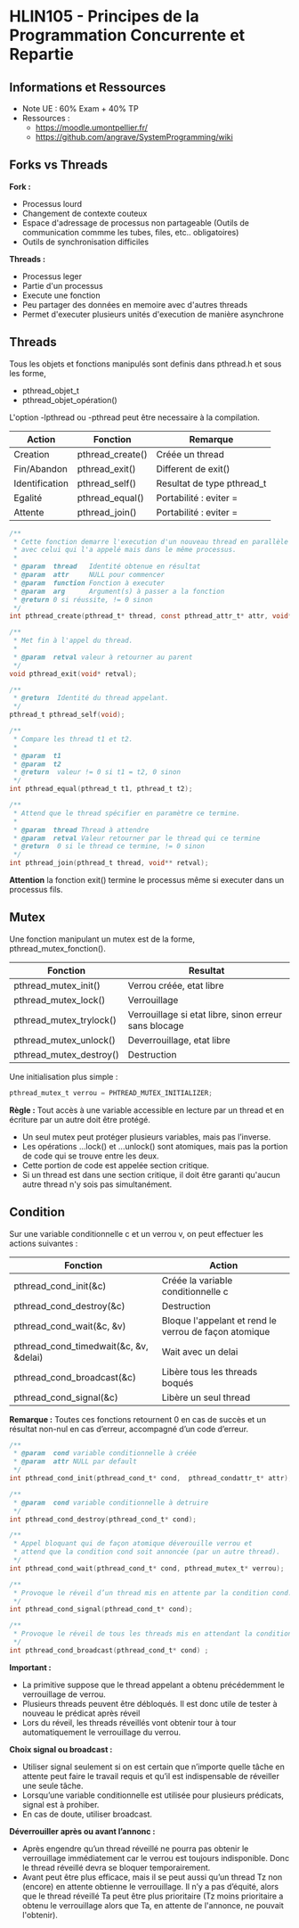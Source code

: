# HLIN105 - Principes de la Programmation Concurrente et Repartie

## Informations et Ressources

- Note UE : 60% Exam + 40% TP
- Ressources : 
	- https://moodle.umontpellier.fr/
	- https://github.com/angrave/SystemProgramming/wiki


## Forks vs Threads

**Fork :**

- Processus lourd
- Changement de contexte couteux
- Espace d'adressage de processus non partageable (Outils de communication commme les tubes, files, etc.. obligatoires)
- Outils de synchronisation difficiles

**Threads :**

- Processus leger
- Partie d'un processus
- Execute une fonction
- Peu partager des données en memoire avec d'autres threads
- Permet d'executer plusieurs unités d'execution de manière asynchrone

## Threads

Tous les objets et fonctions manipulés sont definis dans pthread.h et sous les forme,

- pthread_objet_t
- pthread_objet_opération()

L'option -lpthread ou -pthread peut être necessaire à la compilation.

| Action         | Fonction         | Remarque                   |
|----------------|------------------|----------------------------|
| Creation       | pthread_create() | Créée un thread            |
| Fin/Abandon    | pthread_exit()   | Different de exit()        |
| Identification | pthread_self()   | Resultat de type pthread_t |
| Egalité        | pthread_equal()  | Portabilité : eviter =     |
| Attente        | pthread_join()   | Portabilité : eviter =     |

```c
/**
 * Cette fonction demarre l'execution d'un nouveau thread en parallèle 
 * avec celui qui l'a appelé mais dans le même processus.
 * 
 * @param  thread   Identité obtenue en résultat
 * @param  attr     NULL pour commencer
 * @param  function Fonction à executer
 * @param  arg      Argument(s) à passer a la fonction
 * @return 0 si réussite, != 0 sinon
 */
int pthread_create(pthread_t* thread, const pthread_attr_t* attr, void* (*function)(void*), void* arg);

/**
 * Met fin à l'appel du thread.
 * 
 * @param  retval valeur à retourner au parent
 */
void pthread_exit(void* retval);

/**
 * @return  Identité du thread appelant.
 */
pthread_t pthread_self(void);

/**
 * Compare les thread t1 et t2.
 * 
 * @param  t1 
 * @param  t2 
 * @return  valeur != 0 si t1 = t2, 0 sinon 
 */
int pthread_equal(pthread_t t1, pthread_t t2);

/**
 * Attend que le thread spécifier en paramètre ce termine.
 * 
 * @param  thread Thread à attendre
 * @param  retval Valeur retourner par le thread qui ce termine
 * @return  0 si le thread ce termine, != 0 sinon
 */
int pthread_join(pthread_t thread, void** retval);
```

**Attention** la fonction exit() termine le processus même si executer dans un processus fils.

## Mutex

Une fonction manipulant un mutex est de la forme, pthread_mutex_fonction().

| Fonction                | Resultat                                              |
|-------------------------|-------------------------------------------------------|
| pthread_mutex_init()    | Verrou créée, etat libre                              |
| pthread_mutex_lock()    | Verrouillage                                          |
| pthread_mutex_trylock() | Verrouillage si etat libre, sinon erreur sans blocage |
| pthread_mutex_unlock()  | Deverrouillage, etat libre                            |
| pthread_mutex_destroy() | Destruction                                           |

Une initialisation plus simple : 

```c
pthread_mutex_t verrou = PHTREAD_MUTEX_INITIALIZER;
```

**Règle :** Tout accès à une variable accessible en lecture par un thread et en écriture par un autre doit être protégé.

- Un seul mutex peut protéger plusieurs variables, mais pas l’inverse.
- Les opérations ...lock() et ...unlock() sont atomiques, mais pas la portion de code qui se trouve entre les deux.
- Cette portion de code est appelée section critique.
- Si un thread est dans une section critique, il doit être garanti qu'aucun autre thread n'y sois pas simultanément.

## Condition

Sur une variable conditionnelle c et un verrou v, on peut effectuer les actions suivantes :

| Fonction                               | Action                                                |
|----------------------------------------|-------------------------------------------------------|
| pthread_cond_init(&c)                  | Créée la variable conditionnelle c                    |
| pthread_cond_destroy(&c)               | Destruction                                           |
| pthread_cond_wait(&c, &v)              | Bloque l'appelant et rend le verrou de façon atomique |
| pthread_cond_timedwait(&c, &v, &delai) | Wait avec un delai                                    |
| pthread_cond_broadcast(&c)             | Libère tous les threads boqués                        |
| pthread_cond_signal(&c)                | Libère un seul thread                                 |

**Remarque :** Toutes ces fonctions retournent 0 en cas de succès et un résultat non-nul en cas d’erreur, accompagné d’un code d’erreur.

```c
/**
 * @param  cond variable conditionnelle à créée
 * @param  attr NULL par default
 */
int pthread_cond_init(pthread_cond_t* cond,  pthread_condattr_t* attr); 

/**
 * @param  cond variable conditionnelle à detruire
 */
int pthread_cond_destroy(pthread_cond_t* cond);

/**
 * Appel bloquant qui de façon atomique déverouille verrou et
 * attend que la condition cond soit annoncée (par un autre thread).
 */
int pthread_cond_wait(pthread_cond_t* cond, pthread_mutex_t* verrou);

/**
 * Provoque le réveil d’un thread mis en attente par la condition cond.
 */
int pthread_cond_signal(pthread_cond_t* cond);

/**
 * Provoque le réveil de tous les threads mis en attendant la condition cond.
 */
int pthread_cond_broadcast(pthread_cond_t* cond) ;
```

**Important :**

- La primitive suppose que le thread appelant a obtenu précédemment le verrouillage de verrou.
- Plusieurs threads peuvent être débloqués. Il est donc utile de tester à nouveau le prédicat après réveil
- Lors du réveil, les threads réveillés vont obtenir tour à tour automatiquement le verrouillage du verrou.

**Choix signal ou broadcast :**

- Utiliser signal seulement si on est certain que n’importe quelle tâche en attente peut faire le travail requis et qu’il est indispensable de réveiller une seule tâche.
- Lorsqu’une variable conditionnelle est utilisée pour plusieurs prédicats, signal est à prohiber.
- En cas de doute, utiliser broadcast.

**Déverrouiller après ou avant l’annonc :**

- Après engendre qu’un thread réveillé ne pourra pas obtenir le verrouillage immédiatement car le verrou est toujours indisponible. Donc le thread réveillé devra se bloquer temporairement.
- Avant peut être plus efficace, mais il se peut aussi qu’un thread Tz non (encore) en attente obtienne le verrouillage. Il n’y a pas d’équité, alors que le thread réveillé Ta peut être plus prioritaire (Tz moins prioritaire a obtenu le verrouillage alors que Ta, en attente de l'annonce, ne pouvait l'obtenir).